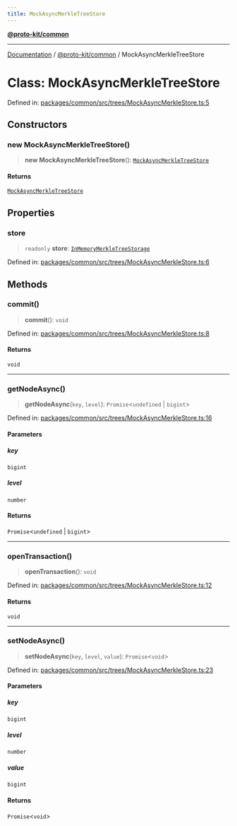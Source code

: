 ```yaml
---
title: MockAsyncMerkleTreeStore
---
```


[**@proto-kit/common**](../README.md)

***

[Documentation](../../../README.md) / [@proto-kit/common](../README.md) / MockAsyncMerkleTreeStore

# Class: MockAsyncMerkleTreeStore

Defined in: [packages/common/src/trees/MockAsyncMerkleStore.ts:5](https://github.com/proto-kit/framework/blob/4d6b3b6da51b3edee0fbf25ce72c1f59ec61e891/packages/common/src/trees/MockAsyncMerkleStore.ts#L5)

## Constructors

### new MockAsyncMerkleTreeStore()

> **new MockAsyncMerkleTreeStore**(): [`MockAsyncMerkleTreeStore`](MockAsyncMerkleTreeStore.md)

#### Returns

[`MockAsyncMerkleTreeStore`](MockAsyncMerkleTreeStore.md)

## Properties

### store

> `readonly` **store**: [`InMemoryMerkleTreeStorage`](InMemoryMerkleTreeStorage.md)

Defined in: [packages/common/src/trees/MockAsyncMerkleStore.ts:6](https://github.com/proto-kit/framework/blob/4d6b3b6da51b3edee0fbf25ce72c1f59ec61e891/packages/common/src/trees/MockAsyncMerkleStore.ts#L6)

## Methods

### commit()

> **commit**(): `void`

Defined in: [packages/common/src/trees/MockAsyncMerkleStore.ts:8](https://github.com/proto-kit/framework/blob/4d6b3b6da51b3edee0fbf25ce72c1f59ec61e891/packages/common/src/trees/MockAsyncMerkleStore.ts#L8)

#### Returns

`void`

***

### getNodeAsync()

> **getNodeAsync**(`key`, `level`): `Promise`\<`undefined` \| `bigint`\>

Defined in: [packages/common/src/trees/MockAsyncMerkleStore.ts:16](https://github.com/proto-kit/framework/blob/4d6b3b6da51b3edee0fbf25ce72c1f59ec61e891/packages/common/src/trees/MockAsyncMerkleStore.ts#L16)

#### Parameters

##### key

`bigint`

##### level

`number`

#### Returns

`Promise`\<`undefined` \| `bigint`\>

***

### openTransaction()

> **openTransaction**(): `void`

Defined in: [packages/common/src/trees/MockAsyncMerkleStore.ts:12](https://github.com/proto-kit/framework/blob/4d6b3b6da51b3edee0fbf25ce72c1f59ec61e891/packages/common/src/trees/MockAsyncMerkleStore.ts#L12)

#### Returns

`void`

***

### setNodeAsync()

> **setNodeAsync**(`key`, `level`, `value`): `Promise`\<`void`\>

Defined in: [packages/common/src/trees/MockAsyncMerkleStore.ts:23](https://github.com/proto-kit/framework/blob/4d6b3b6da51b3edee0fbf25ce72c1f59ec61e891/packages/common/src/trees/MockAsyncMerkleStore.ts#L23)

#### Parameters

##### key

`bigint`

##### level

`number`

##### value

`bigint`

#### Returns

`Promise`\<`void`\>
